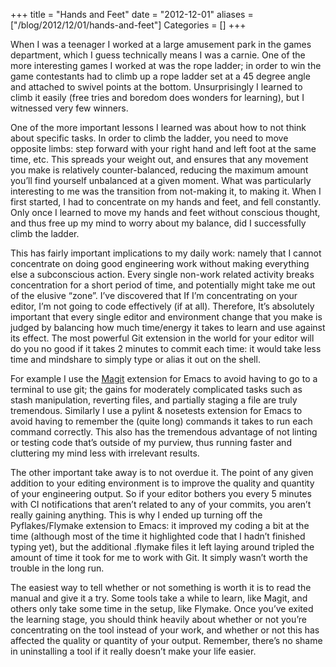 +++
title = "Hands and Feet"
date = "2012-12-01"
aliases = ["/blog/2012/12/01/hands-and-feet"]
Categories = []
+++


When I was a teenager I worked at a large amusement park in the games department, which I guess technically means I was a carnie. One of the more interesting games I worked at was the rope ladder; in order to win the game contestants had to climb up a rope ladder set at a 45 degree angle and attached to swivel points at the bottom. Unsurprisingly I learned to climb it easily (free tries and boredom does wonders for learning), but I witnessed very few winners.

One of the more important lessons I learned was about how to not think about specific tasks. In order to climb the ladder, you need to move opposite limbs: step forward with your right hand and left foot at the same time, etc. This spreads your weight out, and ensures that any movement you make is relatively counter-balanced, reducing the maximum amount you’ll find yourself unbalanced at a given moment. What was particularly interesting to me was the transition from not-making it, to making it. When I first started, I had to concentrate on my hands and feet, and fell constantly. Only once I learned to move my hands and feet without conscious thought, and thus free up my mind to worry about my balance, did I successfully climb the ladder.

This has fairly important implications to my daily work: namely that I cannot concentrate on doing good engineering work without making everything else a subconscious action. Every single non-work related activity breaks concentration for a short period of time, and potentially might take me out of the elusive “zone”. I’ve discovered that If I’m concentrating on your editor, I’m not going to code effectively (if at all). Therefore, It’s absolutely important that every single editor and environment change that you make is judged by balancing how much time/energy it takes to learn and use against its effect. The most powerful Git extension in the world for your editor will do you no good if it takes 2 minutes to commit each time: it would take less time and mindshare to simply type or alias it out on the shell.

For example I use the [Magit](http://philjackson.github.com/magit/) extension for Emacs to avoid having to go to a terminal to use git; the gains for moderately complicated tasks such as stash manipulation, reverting files, and partially staging a file are truly tremendous. Similarly I use a pylint & nosetests extension for Emacs to avoid having to remember the (quite long) commands it takes to run each command correctly. This also has the tremendous advantage of not linting or testing code that’s outside of my purview, thus running faster and cluttering my mind less with irrelevant results.

The other important take away is to not overdue it. The point of any given addition to your editing environment is to improve the quality and quantity of your engineering output. So if your editor bothers you every 5 minutes with CI notifications that aren’t related to any of your commits, you aren’t really gaining anything. This is why I ended up turning off the Pyflakes/Flymake extension to Emacs: it improved my coding a bit at the time (although most of the time it highlighted code that I hadn’t finished typing yet), but the additional .flymake files it left laying around tripled the amount of time it took for me to work with Git. It simply wasn’t worth the trouble in the long run.

The easiest way to tell whether or not something is worth it is to read the manual and give it a try. Some tools take a while to learn, like Magit, and others only take some time in the setup, like Flymake. Once you’ve exited the learning stage, you should think heavily about whether or not you’re concentrating on the tool instead of your work, and whether or not this has affected the quality or quantity of your output. Remember, there’s no shame in uninstalling a tool if it really doesn’t make your life easier.
